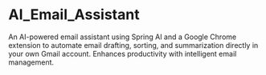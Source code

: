 # AI_Email_Assistant
An AI-powered email assistant using Spring AI and a Google Chrome extension to automate email drafting, sorting, and summarization directly in your own Gmail account. Enhances productivity with intelligent email management.
